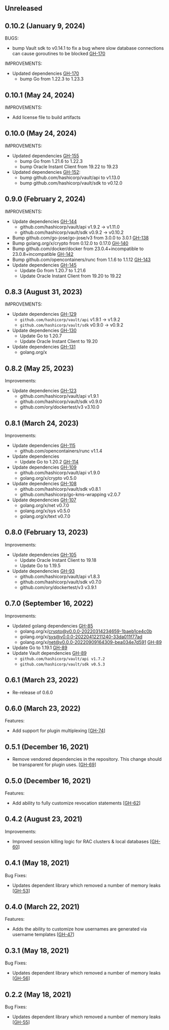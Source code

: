 ## Unreleased

## 0.10.2 (January 9, 2024)

BUGS:
* bump Vault sdk to v0.14.1 to fix a bug where slow database connections can cause goroutines to be blocked [GH-170](https://github.com/hashicorp/vault-plugin-database-oracle/pull/170)


IMPROVEMENTS:
* Updated dependencies [GH-170](https://github.com/hashicorp/vault-plugin-database-oracle/pull/170)
  * bump Go from 1.22.3 to 1.23.3

## 0.10.1 (May 24, 2024)
IMPROVEMENTS:
* Add license file to build artifacts

## 0.10.0 (May 24, 2024)
IMPROVEMENTS:
* Updated dependencies [GH-155](https://github.com/hashicorp/vault-plugin-database-oracle/pull/155)
  * bump Go from 1.21.6 to 1.22.3
  * bump Oracle Instant Client from 19.22 to 19.23
* Updated dependencies [GH-152](https://github.com/hashicorp/vault-plugin-database-oracle/pull/152):
  * bump github.com/hashicorp/vault/api to v1.13.0
  * bump github.com/hashicorp/vault/sdk to v0.12.0

## 0.9.0 (February 2, 2024)
IMPROVEMENTS:
* Update dependencies [GH-144](https://github.com/hashicorp/vault-plugin-database-oracle/pull/144)
  * github.com/hashicorp/vault/api v1.9.2 -> v1.11.0
  * github.com/hashicorp/vault/sdk v0.9.2 -> v0.10.2
* Bump github.com/go-jose/go-jose/v3 from 3.0.0 to 3.0.1 [GH-138](https://github.com/hashicorp/vault-plugin-database-oracle/pull/138)
* Bump golang.org/x/crypto from 0.12.0 to 0.17.0 [GH-140](https://github.com/hashicorp/vault-plugin-database-oracle/pull/140)
* Bump github.com/docker/docker from 23.0.4+incompatible to 23.0.8+incompatible [GH-142](https://github.com/hashicorp/vault-plugin-database-oracle/pull/142)
* Bump github.com/opencontainers/runc from 1.1.6 to 1.1.12 [GH-143](https://github.com/hashicorp/vault-plugin-database-oracle/pull/143)
* Update dependencies [GH-145](https://github.com/hashicorp/vault-plugin-database-oracle/pull/145)
  * Update Go from 1.20.7 to 1.21.6
  * Update Oracle Instant Client from 19.20 to 19.22

## 0.8.3 (August 31, 2023)
IMPROVEMENTS:
* Update dependencies [GH-129](https://github.com/hashicorp/vault-plugin-database-oracle/pull/129)
  * `github.com/hashicorp/vault/api` v1.9.1 -> v1.9.2
  * `github.com/hashicorp/vault/sdk` v0.9.0 -> v0.9.2
* Update dependencies [GH-130](https://github.com/hashicorp/vault-plugin-database-oracle/pull/130)
  * Update Go to 1.20.7
  * Update Oracle Instant Client to 19.20
* Update dependencies [GH-131](https://github.com/hashicorp/vault-plugin-database-oracle/pull/131)
  * golang.org/x


## 0.8.2 (May 25, 2023)

Improvements:

* Update dependencies [GH-123](https://github.com/hashicorp/vault-plugin-database-oracle/pull/123)
  * github.com/hashicorp/vault/api v1.9.1
  * github.com/hashicorp/vault/sdk v0.9.0
  * github.com/ory/dockertest/v3 v3.10.0

## 0.8.1 (March 24, 2023)

Improvements:

* Update dependencies [GH-115](https://github.com/hashicorp/vault-plugin-database-oracle/pull/115)
  * github.com/opencontainers/runc v1.1.4
* Update dependencies
  * Update Go to 1.20.2 [GH-114](https://github.com/hashicorp/vault-plugin-database-oracle/pull/114)
* Update dependencies [GH-109](https://github.com/hashicorp/vault-plugin-database-oracle/pull/109)
  * github.com/hashicorp/vault/api v1.9.0
  * golang.org/x/crypto v0.5.0
* Update dependencies [GH-108](https://github.com/hashicorp/vault-plugin-database-oracle/pull/108)
  * github.com/hashicorp/vault/sdk v0.8.1
  * github.com/hashicorp/go-kms-wrapping v2.0.7
* Update dependencies [GH-107](https://github.com/hashicorp/vault-plugin-database-oracle/pull/107)
  * golang.org/x/net v0.7.0
  * golang.org/x/sys v0.5.0
  * golang.org/x/text v0.7.0

## 0.8.0 (February 13, 2023)

Improvements:
* Update dependencies [GH-105](https://github.com/hashicorp/vault-plugin-database-oracle/pull/105)
  * Update Oracle Instant Client to 19.18
  * Update Go to 1.19.5
* Update dependencies [GH-93](https://github.com/hashicorp/vault-plugin-database-oracle/pull/93)
  * github.com/hashicorp/vault/api v1.8.3
  * github.com/hashicorp/vault/sdk v0.7.0
  * github.com/ory/dockertest/v3 v3.9.1

## 0.7.0 (September 16, 2022)

Improvements:
* Updated golang dependencies [GH-85](https://github.com/hashicorp/vault-plugin-database-oracle/pull/85)
  * golang.org/x/crypto@v0.0.0-20220314234659-1baeb1ce4c0b
  * golang.org/x/sys@v0.0.0-20220412211240-33da011f77ad
  * golang.org/x/net@v0.0.0-20220909164309-bea034e7d591 [GH-89](https://github.com/hashicorp/vault-plugin-database-oracle/pull/89)
* Update Go to 1.19.1 [GH-89](https://github.com/hashicorp/vault-plugin-database-oracle/pull/89)
* Update Vault dependencies [GH-89](https://github.com/hashicorp/vault-plugin-database-oracle/pull/89)
  * `github.com/hashicorp/vault/api v1.7.2`
  * `github.com/hashicorp/vault/sdk v0.5.3`

## 0.6.1 (March 23, 2022)

* Re-release of 0.6.0

## 0.6.0 (March 23, 2022)

Features:
* Add support for plugin multiplexing [[GH-74](https://github.com/hashicorp/vault-plugin-database-oracle/pull/74)]

## 0.5.1 (December 16, 2021)

* Remove vendored dependencies in the repository. This change should be transparent for plugin uses. [[GH-69](https://github.com/hashicorp/vault-plugin-database-oracle/pull/69)]

## 0.5.0 (December 16, 2021)

Features:
* Add ability to fully customize revocation statements [[GH-62](https://github.com/hashicorp/vault-plugin-database-oracle/pull/62)]

## 0.4.2 (August 23, 2021)

Improvements:
* Improved session killing logic for RAC clusters & local databases [[GH-60](https://github.com/hashicorp/vault-plugin-database-oracle/pull/60)]

## 0.4.1 (May 18, 2021)

Bug Fixes:
* Updates dependent library which removed a number of memory leaks [[GH-53](https://github.com/hashicorp/vault-plugin-database-oracle/pull/53)]

## 0.4.0 (March 22, 2021)

Features:
* Adds the ability to customize how usernames are generated via username templates [[GH-47](https://github.com/hashicorp/vault-plugin-database-oracle/pull/47)]

## 0.3.1 (May 18, 2021)

Bug Fixes:
* Updates dependent library which removed a number of memory leaks [[GH-56](https://github.com/hashicorp/vault-plugin-database-oracle/pull/56)]

## 0.2.2 (May 18, 2021)

Bug Fixes:
* Updates dependent library which removed a number of memory leaks [[GH-55](https://github.com/hashicorp/vault-plugin-database-oracle/pull/55)]
